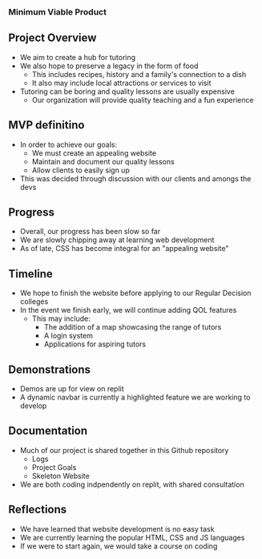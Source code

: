 ### Minimum Viable Product

## Project Overview
* We aim to create a hub for tutoring
* We also hope to preserve a legacy in the form of food
  - This includes recipes, history and a family's connection to a dish
  - It also may include local attractions or services to visit
* Tutoring can be boring and quality lessons are usually expensive
  - Our organization will provide quality teaching and a fun experience

## MVP definitino
* In order to achieve our goals:
  - We must create an appealing website
  - Maintain and document our quality lessons
  - Allow clients to easily sign up
* This was decided through discussion with our clients and amongs the devs

## Progress
* Overall, our progress has been slow so far
* We are slowly chipping away at learning web development
* As of late, CSS has become integral for an "appealing website"

## Timeline
* We hope to finish the website before applying to our Regular Decision colleges
* In the event we finish early, we will continue adding QOL features
  - This may include:
    - The addition of a map showcasing the range of tutors
    - A login system
    - Applications for aspiring tutors

## Demonstrations
* Demos are up for view on replit
* A dynamic navbar is currently a highlighted feature we are working to develop

## Documentation
* Much of our project is shared together in this Github repository
  - Logs
  - Project Goals
  - Skeleton Website
* We are both coding indpendently on replit, with shared consultation

## Reflections
* We have learned that website development is no easy task
* We are currently learning the popular HTML, CSS and JS languages
* If we were to start again, we would take a course on coding

